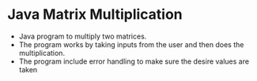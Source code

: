 # Java Matrix Multiplication
- Java program to multiply two matrices.
- The program works by taking inputs from the user and then does the multiplication.
- The program include error handling to make sure the desire values are taken
